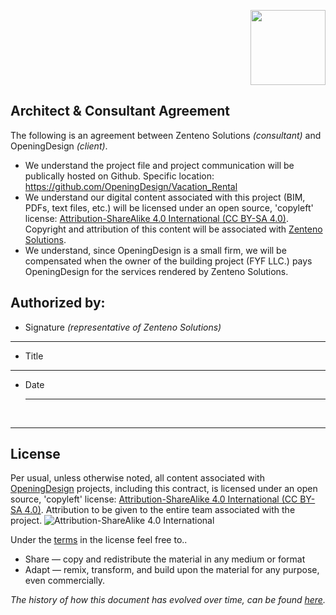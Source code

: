 



<p align="right" style="" >
<img src="https://dl.dropboxusercontent.com/u/7117445/od_icon_logo_2.jpg" width="120px"/>
</p>


## Architect & Consultant Agreement

The following is an agreement between Zenteno Solutions *(consultant)* and OpeningDesign *(client)*.


* We understand the project file and project communication will be publically hosted on Github.  Specific location: https://github.com/OpeningDesign/Vacation_Rental
* We understand our digital content associated with this project (BIM, PDFs, text files, etc.) will be licensed under an open source, 'copyleft' license: [Attribution-ShareAlike 4.0 International (CC BY-SA 4.0)](https://creativecommons.org/licenses/by-sa/4.0/).  Copyright and attribution of this content will be associated with [Zenteno Solutions](http://www.zenteno.net/).
* We understand, since OpeningDesign is a small firm, we will be compensated when the owner of the building project (FYF LLC.) pays OpeningDesign for the services rendered by Zenteno Solutions.




## Authorized by:


* Signature *(representative of Zenteno Solutions)*
<hr>

* Title
<hr>

* Date
	<hr>

<br>

---
## License
Per usual, unless otherwise noted, all content associated with [OpeningDesign](http://openingdesign.com) projects, including this contract, is licensed under an open source, 'copyleft' license: [Attribution-ShareAlike 4.0 International (CC BY-SA 4.0)](https://creativecommons.org/licenses/by-sa/4.0/).  Attribution to be given to the entire team associated with the project.
![Attribution-ShareAlike 4.0 International](http://i.creativecommons.org/l/by-sa/3.0/88x31.png)


Under the [terms](https://creativecommons.org/licenses/by-sa/4.0/) in the license feel free to..

 - Share — copy and redistribute the material in any medium or format
 - Adapt — remix, transform, and build upon the material for any purpose, even commercially.


*The history of how this document has evolved over time, can be found [here](https://github.com/OpeningDesign/AECO_Contracts_and_Proposals/commits/master/Out-in-the-Open/Consultants/Consultant%20Contract.md).*